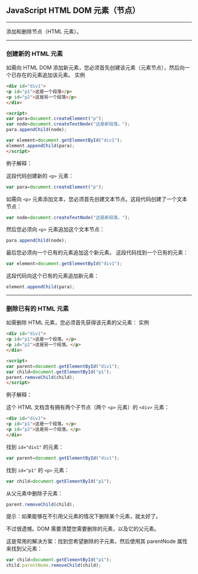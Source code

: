 ## JavaScript HTML DOM 元素（节点）

---

添加和删除节点（HTML 元素）。

---

### 创建新的 HTML 元素

如需向 HTML DOM 添加新元素，您必须首先创建该元素（元素节点），然后向一个已存在的元素追加该元素。
实例
```html
<div id="div1">
<p id="p1">这是一个段落</p>
<p id="p2">这是另一个段落</p>
</div>

<script>
var para=document.createElement("p");
var node=document.createTextNode("这是新段落。");
para.appendChild(node);

var element=document.getElementById("div1");
element.appendChild(para);
</script>
```
例子解释：

这段代码创建新的 `<p>` 元素：
```javascript
var para=document.createElement("p");
```
如需向 `<p>` 元素添加文本，您必须首先创建文本节点。这段代码创建了一个文本节点：
```javascript
var node=document.createTextNode("这是新段落。");
```
然后您必须向 `<p>` 元素追加这个文本节点：
```javascript
para.appendChild(node);
```
最后您必须向一个已有的元素追加这个新元素。
这段代码找到一个已有的元素：
```javascript
var element=document.getElementById("div1");
```
这段代码向这个已有的元素追加新元素：
```javascript
element.appendChild(para);
```

---

### 删除已有的 HTML 元素
如需删除 HTML 元素，您必须首先获得该元素的父元素：
实例
```html
<div id="div1">
<p id="p1">这是一个段落。</p>
<p id="p2">这是另一个段落。</p>
</div>

<script>
var parent=document.getElementById("div1");
var child=document.getElementById("p1");
parent.removeChild(child);
</script>
```
例子解释：

这个 HTML 文档含有拥有两个子节点（两个 `<p>` 元素）的 `<div>` 元素：
```html
<div id="div1">
<p id="p1">这是一个段落。</p>
<p id="p2">这是另一个段落。</p>
</div>
```
找到 `id="div1"` 的元素：
```javascript
var parent=document.getElementById("div1");
```
找到 `id="p1"` 的 `<p>` 元素：
```javascript
var child=document.getElementById("p1");
```
从父元素中删除子元素：
```javascript
parent.removeChild(child);
```
提示：如果能够在不引用父元素的情况下删除某个元素，就太好了。

不过很遗憾。DOM 需要清楚您需要删除的元素，以及它的父元素。

这是常用的解决方案：找到您希望删除的子元素，然后使用其 parentNode 属性来找到父元素：
```javascript
var child=document.getElementById("p1");
child.parentNode.removeChild(child);
```


